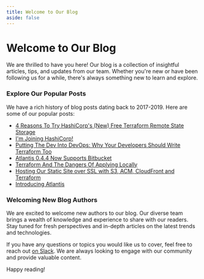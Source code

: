 ```yaml
---
title: Welcome to Our Blog
aside: false
---
```


# Welcome to Our Blog

We are thrilled to have you here! Our blog is a collection of insightful articles, tips, and updates from our team. Whether you're new or have been following us for a while, there's always something new to learn and explore.

### Explore Our Popular Posts

We have a rich history of blog posts dating back to 2017-2019. Here are some of our popular posts:

- [4 Reasons To Try HashiCorp's (New) Free Terraform Remote State Storage](/blog/2019/4-reasons-to-try-hashicorps-new-free-terraform-remote-state-storage)
- [I'm Joining HashiCorp!](/blog/2018/joining-hashicorp)
- [Putting The Dev Into DevOps: Why Your Developers Should Write Terraform Too](/blog/2018/putting-the-dev-into-devops-why-your-developers-should-write-terraform-too)
- [Atlantis 0.4.4 Now Supports Bitbucket](/blog/2018/atlantis-0-4-4-now-supports-bitbucket)
- [Terraform And The Dangers Of Applying Locally](/blog/2018/terraform-and-the-dangers-of-applying-locally)
- [Hosting Our Static Site over SSL with S3, ACM, CloudFront and Terraform](/blog/2018/hosting-our-static-site-over-ssl-with-s3-acm-cloudfront-and-terraform)
- [Introducing Atlantis](/blog/2017/introducing-atlantis)

### Welcoming New Blog Authors

We are excited to welcome new authors to our blog. Our diverse team brings a wealth of knowledge and experience to share with our readers. Stay tuned for fresh perspectives and in-depth articles on the latest trends and technologies.

If you have any questions or topics you would like us to cover, feel free to reach out [on Slack](https://join.slack.com/t/atlantis-community/shared_invite/zt-9xlxtxtc-CUSKB1ATt_sQy6um~LDPNw). We are always looking to engage with our community and provide valuable content.

Happy reading!
